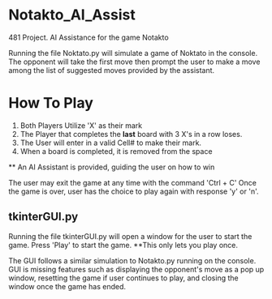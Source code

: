 # Notakto_AI_Assist
481 Project. AI Assistance for the game Notakto

Running the file Noktato.py will simulate a game of Noktato in the console. 
The opponent will take the first move then prompt the user to make a move among 
the list of suggested moves provided by the assistant. 

# How To Play
1. Both Players Utilize 'X' as their mark
2. The Player that completes the **last** board with 3 X's in a row loses.
3. The User will enter in a valid Cell# to make their mark.
4. When a board is completed, it is removed from the space

** An AI Assistant is provided, guiding the user on how to win

The user may exit the game at any time with the command 'Ctrl + C' 
Once the game is over, user has the choice to play again with response 'y' or 'n'.

## tkinterGUI.py
Running the file tkinterGUI.py will open a window for the user to start the game. 
Press 'Play' to start the game. **This only lets you play once.

The GUI follows a similar simulation to Notakto.py running on the console. 
GUI is missing features such as displaying the opponent's move as a pop up window, resetting the game if user 
continues to play, and closing the window once the game has ended. 
